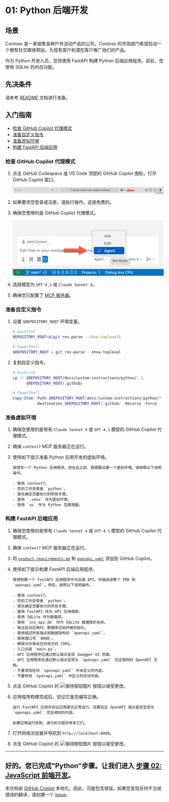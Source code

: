# 01: Python 后端开发

## 场景

Contoso 是一家销售各种户外活动产品的公司。Contoso 的市场部门希望启动一个微型社交媒体网站，为现有客户和潜在客户推广他们的产品。

作为 Python 开发人员，您将使用 FastAPI 构建 Python 后端应用程序。目前，您使用 SQLite 的内存功能。

## 先决条件

请参考 [README](../README.md) 文档进行准备。

## 入门指南

- [检查 GitHub Copilot 代理模式](#检查-github-copilot-代理模式)
- [准备自定义指令](#准备自定义指令)
- [准备虚拟环境](#准备虚拟环境)
- [构建 FastAPI 后端应用](#构建-fastapi-后端应用)

### 检查 GitHub Copilot 代理模式

1. 点击 GitHub Codespace 或 VS Code 顶部的 GitHub Copilot 图标，打开 GitHub Copilot 窗口。

   ![打开 GitHub Copilot Chat](../../../docs/images/setup-02.png)

1. 如果要求您登录或注册，请执行操作。这是免费的。
1. 确保您使用的是 GitHub Copilot 代理模式。

   ![GitHub Copilot 代理模式](../../../docs/images/setup-03.png)

1. 选择模型为 `GPT-4.1` 或 `Claude Sonnet 4`。
1. 确保您已配置了 [MCP 服务器](./00-setup.md#设置-mcp-服务器)。

### 准备自定义指令

1. 设置 `$REPOSITORY_ROOT` 环境变量。

   ```bash
   # bash/zsh
   REPOSITORY_ROOT=$(git rev-parse --show-toplevel)
   ```

   ```powershell
   # PowerShell
   $REPOSITORY_ROOT = git rev-parse --show-toplevel
   ```

1. 复制自定义指令。

    ```bash
    # bash/zsh
    cp -r $REPOSITORY_ROOT/docs/custom-instructions/python/. \
          $REPOSITORY_ROOT/.github/
    ```

    ```powershell
    # PowerShell
    Copy-Item -Path $REPOSITORY_ROOT/docs/custom-instructions/python/* `
              -Destination $REPOSITORY_ROOT/.github/ -Recurse -Force
    ```

### 准备虚拟环境

1. 确保您使用的是带有 `Claude Sonnet 4` 或 `GPT-4.1` 模型的 GitHub Copilot 代理模式。
1. 确保 `context7` MCP 服务器正在运行。
1. 使用如下提示准备 Python 应用开发的虚拟环境。

    ```text
    我想写一个 Python 应用程序。但在此之前，我需要设置一个虚拟环境。请按照以下说明操作。
    
    - 使用 context7。
    - 您的工作目录是 `python`。
    - 首先确定您要执行的所有步骤。
    - 使用 `.venv` 作为虚拟环境。
    - 使用 `uv` 作为 Python 包管理器。
    ```

### 构建 FastAPI 后端应用

1. 确保您使用的是带有 `Claude Sonnet 4` 或 `GPT-4.1` 模型的 GitHub Copilot 代理模式。
1. 确保 `context7` MCP 服务器正在运行。
1. 将 [`product-requirements.md`](../product-requirements.md) 和 [`openapi.yaml`](../openapi.yaml) 添加到 GitHub Copilot。
1. 使用如下提示构建 FastAPI 后端应用程序。

    ```text
    我想构建一个 FastAPI 应用程序作为后端 API。仔细阅读整个 PRD 和 `openapi.yaml`。然后，按照以下说明操作。
    
    - 使用 context7。
    - 您的工作目录是 `python`。
    - 首先确定您要执行的所有步骤。
    - 使用 FastAPI 作为 API 应用框架。
    - 使用 SQLite 作为数据库。
    - 使用 `sns_api.db` 作为 SQLite 数据库的名称。
    - 每当启动应用时，数据库应始终被初始化。
    - 使用描述所有端点和数据架构的 `openapi.yaml`。
    - 使用端口号 `8000`。
    - 确保允许来自任何地方的 CORS。
    - 入口点是 `main.py`。
    - API 应用程序应通过默认端点呈现 Swagger UI 页面。
    - API 应用程序应通过默认端点呈现与 `openapi.yaml` 完全相同的 OpenAPI 文档。
    - 不要添加任何 `openapi.yaml` 中未定义的内容。
    - 不要修改 `openapi.yaml` 中定义的任何内容。
    ```

1. 点击 GitHub Copilot 的 ![保持按钮图片](https://img.shields.io/badge/keep-blue) 按钮以接受更改。
1. 应用程序构建完成后，验证它是否编写正确。

    ```text
    运行 FastAPI 应用并验证应用是否正常运行。还要验证 OpenAPI 端点是否呈现与 `openapi.yaml` 完全相同的内容。

    如果应用运行失败，请分析问题并修复它们。
    ```

1. 打开网络浏览器并导航到 `http://localhost:8000`。
1. 点击 GitHub Copilot 的 ![保持按钮图片](https://img.shields.io/badge/keep-blue) 按钮以接受更改。

---

好的。您已完成"Python"步骤。让我们进入 [步骤 02: JavaScript 前端开发](./02-javascript.md)。
---

本文档由 [GitHub Copilot](https://docs.github.com/copilot/about-github-copilot/what-is-github-copilot) 本地化。因此，可能包含错误。如果您发现任何不当或错误的翻译，请创建一个 [issue](../../issues)。
